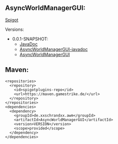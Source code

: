 ## AsyncWorldManagerGUI:
[Spigot](https://www.spigotmc.org/resources/async-worldmanager-awm.58943/)

Versions:
  * 0.0.1-SNAPSHOT:
    * [JavaDoc](https://xxschrandxx.github.io/SpigotPlugins/AsyncWorldManagerGUI/0.0.1-SNAPSHOT/apidocs/)
    * [AsyncWorldManagerGUI-javadoc](https://xxschrandxx.github.io/SpigotPlugins/AsyncWorldManagerGUI/0.0.1-SNAPSHOT/AsyncWorldManagerGUI-0.0.1-SNAPSHOT-javadoc.jar)
    * [AsyncWorldManagerGUI](https://xxschrandxx.github.io/SpigotPlugins/AsyncWorldManagerGUI/0.0.1-SNAPSHOT/AsyncWorldManagerGUI-0.0.1-SNAPSHOT.jar)

## Maven:
```
<repositories>
  <repository>
    <id>spigotplugins-repo</id>
    <url>https://maven.gamestrike.de/</url>
  </repository>
</repositories>
<dependencies>
  <dependency>
    <groupId>de.xxschrandxx.awm</groupId>
    <artifactId>AsyncWorldManagerGUI</artifactId>
    <version>VERSION</version>
    <scope>provided</scope>
  </dependency>
</dependencies>
```